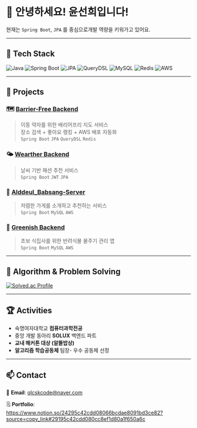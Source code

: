 # 👋 안녕하세요! 윤선희입니다!  

현재는 `Spring Boot`, `JPA` 를 중심으로개발 역량을 키워가고 있어요.  

---

## 🧠 Tech Stack
![Java](https://img.shields.io/badge/Java-007396?style=flat-square&logo=java&logoColor=white)
![Spring Boot](https://img.shields.io/badge/SpringBoot-6DB33F?style=flat-square&logo=springboot&logoColor=white)
![JPA](https://img.shields.io/badge/JPA-59666C?style=flat-square)
![QueryDSL](https://img.shields.io/badge/QueryDSL-0088CC?style=flat-square)
![MySQL](https://img.shields.io/badge/MySQL-4479A1?style=flat-square&logo=mysql&logoColor=white)
![Redis](https://img.shields.io/badge/Redis-DC382D?style=flat-square&logo=redis&logoColor=white)
![AWS](https://img.shields.io/badge/AWS-232F3E?style=flat-square&logo=amazonaws&logoColor=white)

---

## 💼 Projects

### 🗺️ [Barrier-Free Backend](https://github.com/sunheedev/barrier-free-backend)
> 이동 약자를 위한 배리어프리 지도 서비스  
> 장소 검색 + 좋아요 랭킹 + AWS 배포 자동화  
> `Spring Boot` `JPA` `QueryDSL` `Redis`


### 🌤️ [Wearther Backend](https://github.com/sunheedev/wearther_backend)
> 날씨 기반 패션 추천 서비스  
> `Spring Boot` `JWT` `JPA`


### 🍱 [Alddeul_Babsang-Server](https://github.com/sunheedev/Alddeul_Babsang-Server)
> 저렴한 가게를 소개하고 추천하는 서비스  
> `Spring Boot` `MySQL` `AWS`


### 🌿 [Greenish Backend](https://github.com/sunheedev/greenish-backend)
> 초보 식집사를 위한 반려식물 물주기 관리 앱  
> `Spring Boot` `MySQL` `AWS`

---

## 🧩 Algorithm & Problem Solving
[![Solved.ac Profile](http://mazassumnida.wtf/api/v2/generate_badge?boj=qlcskqlcsk)](https://solved.ac/qlcskqlcsk)

---

## 🏆 Activities
- 숙명여자대학교 **컴퓨터과학전공**  
- 중앙 개발 동아리 **SOLUX** 백엔드 파트  
- **교내 해커톤 대상 (알뜰밥상)**  
- **알고리즘 학습공동체** 팀장- 우수 공동체 선정 

---

## 📫 Contact
📧 **Email**: qlcskcode@naver.com

🗒️ **Portfolio**: [https://www.notion.so/24295c42cdd08066bcdae8091bd3ce82?source=copy_link#29195c42cdd080cc8ef1d80a1f650a6c
](https://file.notion.so/f/f/b5ccb2ec-9342-4aa5-8fc3-11cbf317daea/193c788e-4071-4399-a782-3a21d8f43d17/%ED%8F%AC%ED%8A%B8%ED%8F%B4%EB%A6%AC%EC%98%A4_251019_211259.pdf?table=block&id=2911b0bd-171c-8093-9a06-fcdb2a3de9c1&spaceId=b5ccb2ec-9342-4aa5-8fc3-11cbf317daea&expirationTimestamp=1760904000000&signature=SqNeJi2E3y2jPTFKUCM6XQwTxLOBVABphpNWDZoSyA0&downloadName=%ED%8F%AC%ED%8A%B8%ED%8F%B4%EB%A6%AC%EC%98%A4_251019_211259.pdf)
